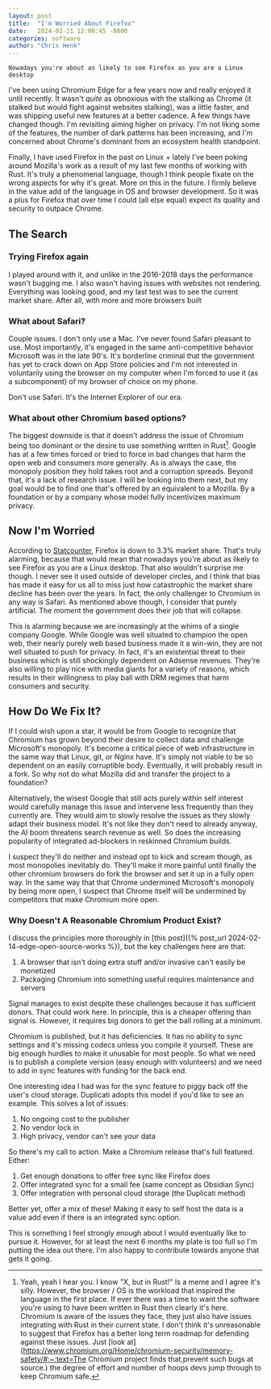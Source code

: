 ```yaml
---
layout: post
title:  "I'm Worried About Firefox"
date:   2024-02-21 12:00:45 -0800
categories: software
author: "Chris Henk"
---
```


`Nowadays you're about as likely to see Firefox as you are a Linux desktop`

I've been using Chromium Edge for a few years now and really enjoyed it until recently. It wasn't *quite* as obnoxious with the stalking as Chrome (it stalked but would fight against websites stalking), was a little faster, and was shipping useful new features at a better cadence. A few things have changed though. I'm revisiting aiming higher on privacy. I'm not liking some of the features, the number of dark patterns has been increasing, and I'm concerned about Chrome's dominant from an ecosystem health standpoint.

Finally, I have used Firefox in the past on Linux + lately I've been poking around Mozilla's work as a result of my last few months of working with Rust. It's truly a phenomenal language, though I think people fixate on the wrong aspects for why it's great. More on this in the future. I firmly believe in the value add of the language in OS and browser development. So it was a plus for Firefox that over time I could (all else equal) expect its quality and security to outpace Chrome.

## The Search

### Trying Firefox again

I played around with it, and unlike in the 2016-2018 days the performance wasn't bugging me. I also wasn't having issues with websites not rendering. Everything was looking good, and my last test was to see the current market share. After all, with more and more browsers built 

### What about Safari?

Couple issues. I don't only use a Mac. I've never found Safari pleasant to use. Most importantly, it's engaged in the same anti-competitive behavior Microsoft was in the late 90's. It's borderline criminal that the government has yet to crack down on App Store policies and I'm not interested in voluntarily using the browser on my computer when I'm forced to use it (as a subcomponent) of my browser of choice on my phone.

Don't use Safari. It's the Internet Explorer of our era.

### What about other Chromium based options?

The biggest downside is that it doesn't address the issue of Chromium being too dominant or the desire to use something written in Rust[^1]. Google has at a few times forced or tried to force in bad changes that harm the open web and consumers more generally. As is always the case, the monopoly position they hold takes root and a corruption spreads. Beyond that, it's a lack of research issue. I will be looking into them next, but my goal would be to find one that's offered by an equivalent to a Mozilla. By a foundation or by a company whose model fully incentivizes maximum privacy.

## Now I'm Worried

According to [Statcounter](https://gs.statcounter.com/browser-market-share), Firefox is down to 3.3% market share. That's truly alarming, because that would mean that nowadays you're about as likely to see Firefox as you are a Linux desktop. That also wouldn't surprise me though. I never see it used outside of developer circles, and I think that bias has made it easy for us all to miss just how catastrophic the market share decline has been over the years. In fact, the only challenger to Chromium in any way is Safari. As mentioned above though, I consider that purely artificial. The moment the government does their job that will collapse.

This is alarming because we are increasingly at the whims of a single company Google. While Google was well situated to champion the open web, their nearly purely web based business made it a win-win, they are not well situated to push for privacy. In fact, it's an existential threat to their business which is still shockingly dependent on Adsense revenues. They're also willing to play nice with media giants for a variety of reasons, which results in their willingness to play ball with DRM regimes that harm consumers and security.

## How Do We Fix It?

If I could wish upon a star, it would be from Google to recognize that Chromium has grown beyond their desire to collect data and challenge Microsoft's monopoly. It's become a critical piece of web infrastructure in the same way that Linux, git, or Nginx have. It's simply not viable to be so dependent on an easily corruptible body. Eventually, it will probably result in a fork. So why not do what Mozilla did and transfer the project to a foundation?

Alternatively, the wisest Google that still acts purely within self interest would carefully manage this issue and intervene less frequently than they currently are. They would aim to slowly resolve the issues as they slowly adapt their business model. It's not like they don't need to already anyway, the AI boom threatens search revenue as well. So does the increasing popularity of integrated ad-blockers in reskinned Chromium builds.

I suspect they'll do neither and instead opt to kick and scream though, as most monopolies inevitably do. They'll make it more painful until finally the other chromium browsers do fork the browser and set it up in a fully open way. In the same way that that Chrome undermined Microsoft's monopoly by being more open, I suspect that Chrome itself will be undermined by competitors that make Chromium more open.

### Why Doesn't A Reasonable Chromium Product Exist?

I discuss the principles more thoroughly in [this post]({% post_url 2024-02-14-edge-open-source-works %}), but the key challenges here are that:

1. A browser that isn't doing extra stuff and/or invasive can't easily be monetized
2. Packaging Chromium into something useful requires maintenance and servers

Signal manages to exist despite these challenges because it has sufficient donors. That could work here. In principle, this is a cheaper offering than signal is. However, it requires big donors to get the ball rolling at a minimum.

Chromium is published, but it has deficiencies. It has no ability to sync settings and it's missing codecs unless you compile it yourself. These are big enough hurdles to make it unusable for most people. So what we need is to publish a complete version (easy enough with volunteers) and we need to add in sync features with funding for the back end.

One interesting idea I had was for the sync feature to piggy back off the user's cloud storage. Duplicati adopts this model if you'd like to see an example. This solves a lot of issues:

1. No ongoing cost to the publisher
2. No vendor lock in
3. High privacy, vendor can't see your data 

So there's my call to action. Make a Chromium release that's full featured. Either:

1. Get enough donations to offer free sync like Firefox does
2. Offer integrated sync for a small fee (same concept as Obsidian Sync)
3. Offer integration with personal cloud storage (the Duplicati method)

Better yet, offer a mix of these! Making it easy to self host the data is a value add even if there is an integrated sync option.

This is something I feel strongly enough about I would eventually like to pursue it. However, for at least the next 6 months my plate is too full so I'm putting the idea out there. I'm also happy to contribute towards anyone that gets it going. 

[^1]: Yeah, yeah I hear you. I know "X, but in Rust!" Is a meme and I agree it's silly. However, the browser / OS is the workload that inspired the language in the first place. If ever there was a time to want the software you're using to have been written in Rust then clearly it's here. Chromium is aware of the issues they face, they just also have issues integrating with Rust in their current state. I don't think it's unreasonable to suggest that Firefox has a better long term roadmap for defending against these issues. Just [look at](https://www.chromium.org/Home/chromium-security/memory-safety/#:~:text=The Chromium project finds that,prevent such bugs at source.) the degree of effort and number of hoops devs jump through to keep Chromium safe.